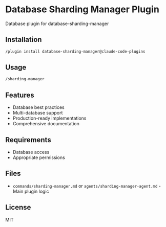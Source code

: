 # Database Sharding Manager Plugin

Database plugin for database-sharding-manager

## Installation

```bash
/plugin install database-sharding-manager@claude-code-plugins
```

## Usage

```bash
/sharding-manager
```

## Features

- Database best practices
- Multi-database support
- Production-ready implementations
- Comprehensive documentation

## Requirements

- Database access
- Appropriate permissions

## Files

- `commands/sharding-manager.md` or `agents/sharding-manager-agent.md` - Main plugin logic

## License

MIT
